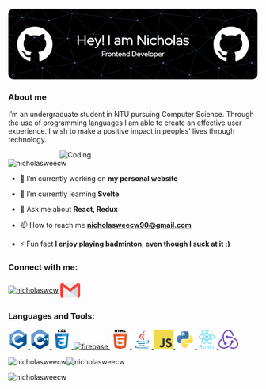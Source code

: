 <img src='res/github-header-image-2.png' width=1200></img>
<h3>About me</h3>
<p align="left">I’m an undergraduate student in NTU pursuing Computer Science. Through the use of programming languages I am able to create an effective user experience. I wish to make a positive impact in peoples’ lives through technology.</p>
<img align='right' alt='Coding' width='400' src='https://media2.giphy.com/media/qgQUggAC3Pfv687qPC/giphy.gif'>

<p align="left"> <img src="https://komarev.com/ghpvc/?username=nicholasweecw&label=Profile%20views&color=0e75b6&style=flat" alt="nicholasweecw" /> </p>

- 🔭 I’m currently working on **my personal website**

- 🌱 I’m currently learning **Svelte**

- 💬 Ask me about **React, Redux**

- 📫 How to reach me **nicholasweecw90@gmail.com**

- ⚡ Fun fact **I enjoy playing badminton, even though I suck at it :)**

<h3 align="left">Connect with me:</h3>
<p align="left">
<a href="https://linkedin.com/in/nicholaswcw" target="blank"><img align="center" src="https://raw.githubusercontent.com/rahuldkjain/github-profile-readme-generator/master/src/images/icons/Social/linked-in-alt.svg" alt="nicholaswcw" height="30" width="40" /></a>
<a href="mailto:nicholasweecw90@gmail.com" target="blank"><img align="center" src="res/gmail.png" alt="Gmail icon" width="40" /></a>
</p>

<h3 align="left">Languages and Tools:</h3>
<p align="left"> <a href="https://www.cprogramming.com/" target="_blank" rel="noreferrer"> <img src="https://raw.githubusercontent.com/devicons/devicon/master/icons/c/c-original.svg" alt="c" width="40" height="40"/> </a> <a href="https://www.w3schools.com/cpp/" target="_blank" rel="noreferrer"> <img src="https://raw.githubusercontent.com/devicons/devicon/master/icons/cplusplus/cplusplus-original.svg" alt="cplusplus" width="40" height="40"/> </a> <a href="https://www.w3schools.com/css/" target="_blank" rel="noreferrer"> <img src="https://raw.githubusercontent.com/devicons/devicon/master/icons/css3/css3-original-wordmark.svg" alt="css3" width="40" height="40"/> </a> <a href="https://firebase.google.com/" target="_blank" rel="noreferrer"> <img src="https://www.vectorlogo.zone/logos/firebase/firebase-icon.svg" alt="firebase" width="40" height="40"/> </a> <a href="https://www.w3.org/html/" target="_blank" rel="noreferrer"> <img src="https://raw.githubusercontent.com/devicons/devicon/master/icons/html5/html5-original-wordmark.svg" alt="html5" width="40" height="40"/> </a> <a href="https://www.java.com" target="_blank" rel="noreferrer"> <img src="https://raw.githubusercontent.com/devicons/devicon/master/icons/java/java-original.svg" alt="java" width="40" height="40"/> </a> <a href="https://developer.mozilla.org/en-US/docs/Web/JavaScript" target="_blank" rel="noreferrer"> <img src="https://raw.githubusercontent.com/devicons/devicon/master/icons/javascript/javascript-original.svg" alt="javascript" width="40" height="40"/> </a> <a href="https://www.python.org" target="_blank" rel="noreferrer"> <img src="https://raw.githubusercontent.com/devicons/devicon/master/icons/python/python-original.svg" alt="python" width="40" height="40"/> </a> <a href="https://reactjs.org/" target="_blank" rel="noreferrer"> <img src="https://raw.githubusercontent.com/devicons/devicon/master/icons/react/react-original-wordmark.svg" alt="react" width="40" height="40"/> </a> <a href="https://redux.js.org" target="_blank" rel="noreferrer"> <img src="https://raw.githubusercontent.com/devicons/devicon/master/icons/redux/redux-original.svg" alt="redux" width="40" height="40"/> </a> </p>

<p><img align="left" src="https://github-readme-stats.vercel.app/api/top-langs?username=nicholasweecw&show_icons=true&locale=en&layout=compact" alt="nicholasweecw" /></p>

<p>&nbsp;<img align="left" src="https://github-readme-stats.vercel.app/api?username=nicholasweecw&show_icons=true&locale=en" alt="nicholasweecw" /></p>

<p><img align="left" src="https://github-readme-streak-stats.herokuapp.com/?user=nicholasweecw&" alt="nicholasweecw" /></p>
